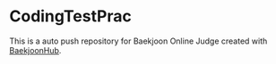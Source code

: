 # CodingTestPrac
This is a auto push repository for Baekjoon Online Judge created with [BaekjoonHub](https://github.com/BaekjoonHub/BaekjoonHub).
